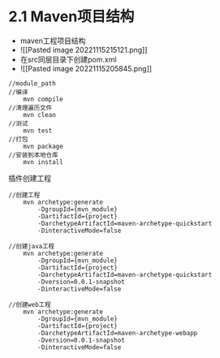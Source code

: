 # 2.1 Maven项目结构
- maven工程项目结构
- ![[Pasted image 20221115215121.png]]
- 在src同层目录下创建pom.xml
- ![[Pasted image 20221115205845.png]]

```dos
//module_path
//编译
	mvn compile
//清理遍历文件
	mvn clean
//测试
	mvn test
//打包
	mvn package
//安装到本地仓库
	mvn install
```

插件创建工程
```dos
//创建工程
	mvn archetype:generate
		-DgroupId={mvn_module}
		-DartifactId={project}
		-DarchetypeArtifactId=maven-archetype-quickstart
		-DinteractiveMode=false

//创建java工程
	mvn archetype:generate
		-DgroupId={mvn_module}
		-DartifactId={project}
		-DarchetypeArtifactId=maven-archetype-quickstart
		-Dversion=0.0.1-snapshot
		-DinteractiveMode=false

//创建web工程
	mvn archetype:generate
		-DgroupId={mvn_module}
		-DartifactId={project}
		-DarchetypeArtifactId=maven-archetype-webapp
		-Dversion=0.0.1-snapshot
		-DinteractiveMode=false
```


